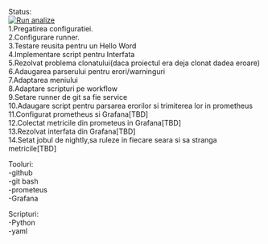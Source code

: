 Status:<br>
[![Run analize](https://github.com/AlexandruMoldoveanu/FinalState/actions/workflows/Run_Analize.yml/badge.svg)](https://github.com/AlexandruMoldoveanu/FinalState/actions/workflows/Run_Analize.yml)<br>
1.Pregatirea configuratiei.<br>
2.Configurare runner.<br>
3.Testare reusita pentru un Hello Word<br>
4.Implementare script pentru Interfata<br>
5.Rezolvat problema clonatului(daca proiectul era deja clonat dadea eroare)<br>
6.Adaugarea parserului pentru erori/warninguri<br>
7.Adaptarea meniului<br>
8.Adaptare scripturi pe workflow<br>
9.Setare runner de git sa fie service<br>
10.Adaugare script pentru parsarea erorilor si trimiterea lor in prometheus<br>
11.Configurat prometheus si Grafana[TBD]<br>
12.Colectat metricile din prometeus in Grafana[TBD]<br>
13.Rezolvat interfata din Grafana[TBD]<br>
14.Setat jobul de nightly,sa ruleze in fiecare seara si sa stranga metricile[TBD]<br>

Tooluri:<br>
-github<br>
-git bash<br>
-prometeus<br>
-Grafana<br>

Scripturi:<br>
-Python<br>
-yaml<br>

<br>
